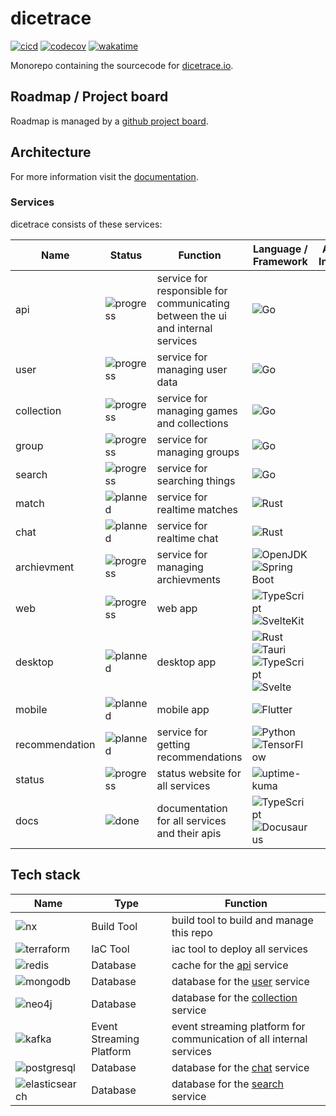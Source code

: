 # dicetrace

[![cicd](https://github.com/ngoldack/dicetrace/actions/workflows/cicd.yaml/badge.svg)](https://github.com/ngoldack/dicetrace/actions/workflows/cicd.yaml)
[![codecov](https://codecov.io/github/ngoldack/dicetrace/branch/main/graph/badge.svg?token=4IljTKeRUs)](https://codecov.io/github/ngoldack/dicetrace)
[![wakatime](https://wakatime.com/badge/github/ngoldack/dicetrace.svg)](https://wakatime.com/badge/github/ngoldack/dicetrace)

Monorepo containing the sourcecode for [dicetrace.io](https://dicetrace.io).

## Roadmap / Project board

Roadmap is managed by a [github project board](https://github.com/users/ngoldack/projects/6).

## Architecture

For more information visit the [documentation](https://docs.dicetrace.io/).

### Services

dicetrace consists of these services:

| Name           | Status                                                                                 | Function                                                                       | Language / Framework                                                                                                                                                                                                                        | Additional Information |
|----------------|----------------------------------------------------------------------------------------|--------------------------------------------------------------------------------|---------------------------------------------------------------------------------------------------------------------------------------------------------------------------------------------------------------------------------------------|------------------------|
| api            | ![progress](https://img.shields.io/badge/PROGRESS---?style=for-the-badge&color=yellow) | service for responsible for communicating between the ui and internal services | ![Go](https://img.shields.io/badge/go-00ADD8.svg?&style=for-the-badge&logo=go&logoColor=white)                                                                                                                                              |                        |
| user           | ![progress](https://img.shields.io/badge/PROGRESS---?style=for-the-badge&color=yellow) | service for managing user data                                                 | ![Go](https://img.shields.io/badge/go-00ADD8.svg?&style=for-the-badge&logo=go&logoColor=white)                                                                                                                                              |                        |
| collection     | ![progress](https://img.shields.io/badge/PROGRESS---?style=for-the-badge&color=yellow) | service for managing games and collections                                     | ![Go](https://img.shields.io/badge/go-00ADD8.svg?&style=for-the-badge&logo=go&logoColor=white)                                                                                                                                              |                        |
| group          | ![progress](https://img.shields.io/badge/PROGRESS---?style=for-the-badge&color=yellow) | service for managing groups                                                    | ![Go](https://img.shields.io/badge/go-00ADD8.svg?&style=for-the-badge&logo=go&logoColor=white)                                                                                                                                              |                        |
| search          | ![progress](https://img.shields.io/badge/PROGRESS---?style=for-the-badge&color=yellow) | service for searching things                                                    | ![Go](https://img.shields.io/badge/go-00ADD8.svg?&style=for-the-badge&logo=go&logoColor=white)                                                                                                                                              |                        |
| match          | ![planned](https://img.shields.io/badge/PLANNED---?style=for-the-badge&color=red)      | service for realtime matches                                                   | ![Rust](https://img.shields.io/badge/rust-000000.svg?&style=for-the-badge&logo=rust&logoColor=white)                                                                                                                                              |                        |
| chat           | ![planned](https://img.shields.io/badge/PLANNED---?style=for-the-badge&color=red)      | service for realtime chat                                                      | ![Rust](https://img.shields.io/badge/rust-000000.svg?&style=for-the-badge&logo=rust&logoColor=white)                                                                                                                                                                                                                                           |                        |
| archievment            | ![progress](https://img.shields.io/badge/PROGRESS---?style=for-the-badge&color=yellow) | service for managing archievments                                                                        | ![OpenJDK](https://img.shields.io/badge/openjdk-ffffff.svg?&style=for-the-badge&logo=openjdk&logoColor=black)<br />![Spring Boot](https://img.shields.io/badge/spring_boot-6DB33F.svg?&style=for-the-badge&logo=springboot&logoColor=white) |                        |
| web            | ![progress](https://img.shields.io/badge/PROGRESS---?style=for-the-badge&color=yellow) | web app                                                                        | ![TypeScript](https://img.shields.io/badge/typescript-3178C6.svg?&style=for-the-badge&logo=typescript&logoColor=white)<br/>![SvelteKit](https://img.shields.io/badge/sveltekit-FF3E00.svg?&style=for-the-badge&logo=svelte&logoColor=white) |                        |
| desktop        | ![planned](https://img.shields.io/badge/PLANNED---?style=for-the-badge&color=red)      | desktop app                                                                    | ![Rust](https://img.shields.io/badge/rust-000000.svg?&style=for-the-badge&logo=rust&logoColor=white)<br />![Tauri](https://img.shields.io/badge/tauri-ffc131.svg?&style=for-the-badge&logo=tauri&logoColor=white)<br />![TypeScript](https://img.shields.io/badge/typescript-3178C6.svg?&style=for-the-badge&logo=typescript&logoColor=white)<br/>![Svelte](https://img.shields.io/badge/svelte-FF3E00.svg?&style=for-the-badge&logo=svelte&logoColor=white)                                                                                                                                                                                                                                           |
| mobile         | ![planned](https://img.shields.io/badge/PLANNED---?style=for-the-badge&color=red)      | mobile app                                                                     | ![Flutter](https://img.shields.io/badge/flutter-02569b.svg?&style=for-the-badge&logo=flutter&logoColor=white)                                                                                                                                                                                                                                           |                        |
| recommendation | ![planned](https://img.shields.io/badge/PLANNED---?style=for-the-badge&color=red)      | service for getting recommendations                                            | ![Python](https://img.shields.io/badge/python-3776ab.svg?&style=for-the-badge&logo=python&logoColor=white)<br />![TensorFlow](https://img.shields.io/badge/tensorflow-ff6f00.svg?&style=for-the-badge&logo=tensorflow&logoColor=white)                                                                                                                                                                                                                                           |                        |
| status         | ![progress](https://img.shields.io/badge/PROGRESS---?style=for-the-badge&color=yellow) | status website for all services                                                | ![uptime-kuma](https://img.shields.io/badge/uptime_kuma-5cdd8b.svg?&style=for-the-badge&logo=uptimekuma&logoColor=white)                                                                                                                    |                        |
| docs           | ![done](https://img.shields.io/badge/DONE---?style=for-the-badge&color=green)          | documentation for all services and their apis                                  | ![TypeScript](https://img.shields.io/badge/typescript-3178C6.svg?&style=for-the-badge&logo=typescript&logoColor=white)<br/>![Docusaurus](https://img.shields.io/badge/Docusaurus-3ecc5f.svg?&style=for-the-badge)                           |                        |

## Tech stack

| Name                                                                                                                | Type                     | Function                                                            |
|---------------------------------------------------------------------------------------------------------------------|--------------------------|---------------------------------------------------------------------|
| ![nx](https://img.shields.io/badge/nx-143055.svg?&style=for-the-badge&logo=nx&logoColor=white) | Build Tool               | build tool to build and manage this repo                            |
| ![terraform](https://img.shields.io/badge/terraform-7b42bc.svg?&style=for-the-badge&logo=terraform&logoColor=white) | IaC Tool                 | iac tool to deploy all services                                     |
| ![redis](https://img.shields.io/badge/redis-%23DD0031.svg?&style=for-the-badge&logo=redis&logoColor=white)          | Database                 | cache for the [api](#architecture#services) service                 |
| ![mongodb](https://img.shields.io/badge/MongoDB-4EA94B?style=for-the-badge&logo=mongodb&logoColor=white)            | Database                 | database for the [user]() service                                   |
| ![neo4j](https://img.shields.io/badge/Neo4j-018bff?style=for-the-badge&logo=neo4j&logoColor=white)                  | Database                 | database for the [collection]() service                             |
| ![kafka](https://img.shields.io/badge/Kafka-231F20?style=for-the-badge&logo=apachekafka&logoColor=white)            | Event Streaming Platform | event streaming platform for communication of all internal services |
| ![postgresql](https://img.shields.io/badge/postgresql-4169E1?style=for-the-badge&logo=postgresql&logoColor=white)   | Database                 | database for the [chat]() service                                   |
| ![elasticsearch](https://img.shields.io/badge/elasticsearch-005571.svg?&style=for-the-badge&logo=elasticsearch&logoColor=white)   | Database                 | database for the [search]() service                                   |
